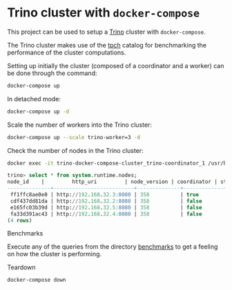 Trino cluster with `docker-compose`
===================================

This project can be used to setup a [Trino](https://trino.io/) cluster with `docker-compose`.

The Trino cluster makes use of the [tpch](https://trino.io/docs/current/connector/tpch.html)
catalog for benchmarking the performance of the cluster computations.

Setting up initially the cluster (composed of a coordinator and a worker) can be done through the command:

```bash
docker-compose up
```

In detached mode:

```bash
docker-compose up -d
```


Scale the number of workers into the Trino cluster:

```bash
docker-compose up --scale trino-worker=3 -d
```


Check the number of nodes in the Trino cluster:

```bash
docker exec -it trino-docker-compose-cluster_trino-coordinator_1 /usr/bin/trino
```

```sql
trino> select * from system.runtime.nodes;
node_id    |         http_uri         | node_version | coordinator | state  
--------------+--------------------------+--------------+-------------+--------
 ff1ffc8ae0e0 | http://192.168.32.3:8080 | 358          | true        | active 
 cdf437dd81da | http://192.168.32.2:8080 | 358          | false       | active 
 e165fc03b39d | http://192.168.32.5:8080 | 358          | false       | active 
 fa33d391ac43 | http://192.168.32.4:8080 | 358          | false       | active 
(4 rows)
```


Benchmarks

Execute any of the queries from the directory [benchmarks](benchmarks) to get a feeling on how
the cluster is performing.

Teardown

```bash
docker-compose down
```